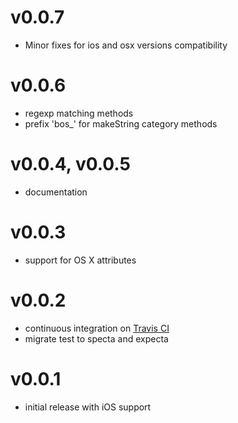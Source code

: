 v0.0.7
========
- Minor fixes for ios and osx versions compatibility

v0.0.6
========
- regexp matching methods
- prefix 'bos_' for makeString category methods

v0.0.4, v0.0.5
========
- documentation

v0.0.3
========
- support for OS X attributes

v0.0.2
========
- continuous integration on [Travis CI](https://travis-ci.org/kovpas/BOString)
- migrate test to specta and expecta

v0.0.1
========
- initial release with iOS support
